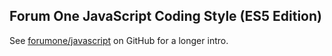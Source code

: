 Forum One JavaScript Coding Style (ES5 Edition)
----------------------------------------------

See [forumone/javascript](https://github.com/forumone/javascript) on GitHub for a longer intro.
